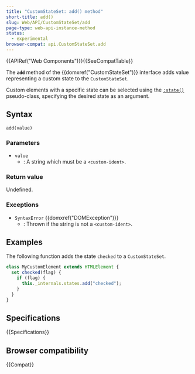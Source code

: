 ```yaml
---
title: "CustomStateSet: add() method"
short-title: add()
slug: Web/API/CustomStateSet/add
page-type: web-api-instance-method
status:
  - experimental
browser-compat: api.CustomStateSet.add
---
```


{{APIRef("Web Components")}}{{SeeCompatTable}}

The **`add`** method of the {{domxref("CustomStateSet")}} interface adds value representing a custom state to the `CustomStateSet`.

Custom elements with a specific state can be selected using the [`:state()`](/en-US/docs/Web/CSS/:state) pseudo-class, specifying the desired state as an argument.

## Syntax

```js-nolint
add(value)
```

### Parameters

- `value`
  - : A string which must be a `<custom-ident>`.

### Return value

Undefined.

### Exceptions

- `SyntaxError` {{domxref("DOMException")}}
  - : Thrown if the string is not a `<custom-ident>`.

## Examples

The following function adds the state `checked` to a `CustomStateSet`.

```js
class MyCustomElement extends HTMLElement {
  set checked(flag) {
    if (flag) {
      this._internals.states.add("checked");
    }
  }
}
```

## Specifications

{{Specifications}}

## Browser compatibility

{{Compat}}
